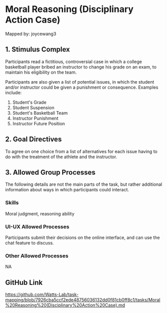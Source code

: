 # Moral Reasoning (Disciplinary Action Case)

Mapped by: joycewang3 

## 1. Stimulus Complex 
Participants read a fictitious, controversial case in which a college basketball player bribed an instructor to change his grade on an exam, to maintain his eligibility on the team.

Participants are also given a list of potential issues, in which the student and/or instructor could be given a punishment or consequence. Examples include:
1. Student's Grade
2. Student Suspension
3. Student's Basketball Team
4. Instructor Punishment
5. Instructor Future Position

## 2. Goal Directives 
To agree on one choice from a list of alternatives for each issue having to do with the treatment of the athlete and the instructor.

## 3. Allowed Group Processes 
The following details are not the main parts of the task, but rather additional information about ways in which participants could interact.

### Skills 
Moral judgment, reasoning ability

### UI-UX Allowed Processes
Participants submit their decisions on the online interface, and can use the chat feature to discuss.

### Other Allowed Processes
NA

## GitHub Link 
https://github.com/Watts-Lab/task-mapping/blob/7926cba5ccf2ede48756036132dd0f81cb0ff8c1/tasks/Moral%20Reasoning%20(Disciplinary%20Action%20Case).md
